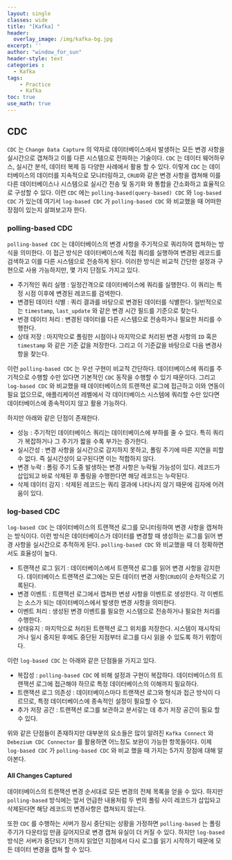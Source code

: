 ```yaml
--- 
layout: single
classes: wide
title: "[Kafka] "
header:
  overlay_image: /img/kafka-bg.jpg
excerpt: ''
author: "window_for_sun"
header-style: text
categories :
  - Kafka
tags:
    - Practice
    - Kafka
toc: true
use_math: true
---  
```


## CDC
`CDC` 는 `Change Data Capture` 의 약자로 데이터베이스에서 발생하는 모든 변경 사항을 실시간으로 갭쳐하고 이를 다른 시스템으로 전파하는 기술이다. 
`CDC` 는 데이터 웨어하우스, 실시간 분석, 데이터 복제 등 다양한 사례에서 활용 할 수 있다. 
이렇게 `CDC` 는 데이터베이스의 데이터를 지속적으로 모니터링하고, 
`CRUD`와 같은 변경 사항을 캡쳐해 이를 다른 데이터베이스나 시스템으로 실시간 전송 및 동기화 와 통합을 간소화하고 효율적으로 구성할 수 있다. 
이런 `CDC` 에는 `polling-based(query-based) CDC` 와 `log-based CDC` 가 있는데 여기서 `log-based CDC` 가 `polling-based CDC` 와 
비교했을 때 어떠한 장점이 있는지 살펴보고자 한다.  

### polling-based CDC
`polling-based CDC` 는 데이터베이스의 변경 사항을 주기적으로 쿼리하여 캡쳐하는 방식을 의미한다. 
이 접근 방식은 데이터베이스에 직접 쿼리를 실행하여 변경된 레코드를 검색하고 이를 다른 시스템으로 전송하게 된다. 
이러한 방식은 비교적 간단한 설정과 구현으로 사용 가능하지만, 
몇 가지 단점도 가지고 있다.  

- 주기적인 쿼리 실행 : 일정간격으로 데이터베이스에 쿼리를 실행한다. 이 쿼리는 특정 시점 이후에 변경된 레코드를 검색한다. 
- 변경된 데이터 식별 : 쿼리 결과를 바탕으로 변경된 데이터를 식별한다. 일반적으로는 `timestamp`, `last_update` 와 같은 변경 시간 필드를 기준으로 찾는다. 
- 번경 데이터 처리 : 변경된 데이터를 다른 시스템으로 전송하거나 필요한 처리를 수행한다. 
- 상태 저장 : 마지막으로 폴링한 시점이나 마지막으로 처리된 변경 사항의 `ID` 혹은 `timestamp` 와 같은 기준 값을 저장한다. 그리고 이 기준값을 바탕으로 다음 변경사항을 찾는다. 

이런 `polling-based CDC` 는 우선 구현이 비교적 간단하다. 
데이터베이스에 쿼리를 주기적으로 수행할 수만 있다면 기본적인 `CDC` 동작을 수행할 수 있기 때문이다. 
그리고 `log-based CDC` 와 비교했을 때 데이터베이스의 트랜잭션 로그에 접근하고 이와 연동이 필요 없으므로, 
애플리케이션 레벨에서 각 데이터베이스 시스템에 쿼리할 수만 있다면 데이터베이스에 종속적이지 않고 활용 가능하다.  

하지만 아래와 같은 단점이 존재한다. 

- 성능 : 주기적인 데이터베이스 쿼리는 데이터베이스에 부하를 줄 수 있다. 특히 쿼리가 복잡하거나 그 주기가 짧을 수록 부가는 증가한다. 
- 실시간성 : 변경 사항을 실시간으로 감지하지 못하고, 폴링 주기에 따른 지연을 피할 수 없다. 즉 실시간성이 요구된다면 이는 적합하지 않다. 
- 변경 누락 : 폴링 주기 도중 발생하는 변경 사항은 누락될 가능성이 있다. 레코드가 삽입되고 바로 삭제된 후 폴링을 수행한다면 해당 레코드는 누락된다. 
- 삭제 데이터 감지 : 삭제된 레코드는 쿼리 결과에 나타나지 않기 때문에 김자에 어려움이 있다. 


### log-based CDC
`log-based CDC` 는 데이터베이스의 트랜잭션 로그를 모니터링하여 변경 사항을 캡쳐하는 방식이다. 
이런 방식은 데이터베이스가 데이터를 변경할 때 생성하는 로그를 읽어 변경 사항을 실시간으로 추적하게 된다. 
`polling-based CDC` 와 비교했을 때 더 정확하면서도 효율성이 높다.  

- 트랜잭션 로그 읽기 : 데이터베이스에서 트랜잭션 로그를 읽어 변경 사항을 감지한다. 데이터베이스 트랜잭션 로그에는 모든 데이터 변경 사항(`CRUD`)이 순차적으로 기록된다. 
- 변경 이벤트 : 트랜잭션 로그에서 캡쳐한 변셩 사항을 이벤트로 생성한다. 각 이벤트는 소스가 되는 데이터베이스에서 발생한 변경 사항을 의미한다. 
- 이벤트 처리 : 생성된 변경 이벤트를 필요한 시스템으로 전송하거나 필요한 처리를 수행한다. 
- 상태유지 : 마지막으로 처리된 트랜잭션 로그 위치를 저장한다. 시스템이 재시작되거나 일시 중지된 후에도 중단된 지점부터 로그를 다시 읽을 수 있도록 하기 위함이다. 

이런 `log-based CDC` 는 아래와 같은 단점들을 가지고 있다. 

- 복잡성 : `polling-based CDC` 에 비해 설정과 구현이 복잡하다. 데이터베이스의 트랜잭션 로그에 접근해야 하므로 특정 데이터베이스의 이해까지 필요하다. 
- 트랜잭션 로그 의존성 : 데이터베이스마다 트랜잭션 로그와 형식과 접근 방식이 다르므로, 특정 데이터베이스에 종속적인 설정이 필요할 수 있다. 
- 추가 저장 공간 : 트랜잭션 로그를 보관하고 분서갛는 데 추가 저장 공간이 필요 할 수 있다.  

위와 같은 단점들이 존재하지만 대부분의 요소들은 많이 알려진 `Kafka Connect` 와 `Debezium CDC Connector` 를 활용하면 어느정도 보완이 가능한 항목들이다. 
이제 `log-based CDC` 가 `polling-based CDC` 와 비교 했을 때 가지는 5가지 장점에 대해 알아본다.  

#### All Changes Captured
데이터베이스의 트랜잭션 변경 순서대로 모든 변경의 전체 목록을 얻을 수 있다.
하지만 `polling-based` 방식에는 앞서 언급한 내용처럼 두 번의 폴링 사이 레코드가 삽입돠고 삭제된다면 해당 레코드의 변경사항은 캡쳐되지 않는다.

또한 `CDC` 를 수행하는 서버가 잠시 중단되는 상황을 가정하면 `polling-based` 는 폴링 주기가 다운타임 만큼 길어지므로 변경 캡쳐 유실이 더 커질 수 있다.
하지만 `log-based` 방식은 서버가 중단되기 전까지 읽었던 지점에서 다시 로그를 읽기 시작하기 때문에 모든 데이터 변경을 캡쳐 할 수 있다.
